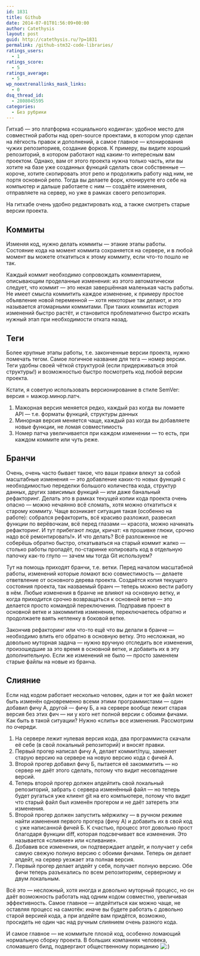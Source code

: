 ```yaml
---
id: 1831
title: Github
date: 2014-07-01T01:56:09+00:00
author: Catethysis
layout: post
guid: http://catethysis.ru/?p=1831
permalink: /github-stm32-code-libraries/
ratings_users:
  - 1
ratings_score:
  - 5
ratings_average:
  - 5
wp_noextrenallinks_mask_links:
  - 0
dsq_thread_id:
  - 2808045595
categories:
  - Без рубрики
---
```

Гитхаб &#8212; это платформа &#171;социального кодинга&#187;: удобное место для совместной работы над open-source проектами, в котором упор сделан на лёгкость правок и дополнений, а самое главное &#8212; клонирования чужих репозиториев, создание форков. К примеру, вы видите хороший репозиторий, в котором работают над каким-то интересным вам проектом. Однако, вам от этого проекта нужна только часть, или вы хотите на базе уже созданных функций сделать свои собственные &#8212; короче, хотите скопировать этот репо и продолжить работу над ним, не портя основной репо. Тогда вы делаете форк, клонируете его себе на компьютер и дальше работаете с ним &#8212; создаёте изменения, отправляете на сервер, но уже в рамках своего репозитория.

На гитхабе очень удобно редактировать код, а также смотреть старые версии проекта.

<!--more-->

## Коммиты

Изменяя код, нужно делать коммиты &#8212; этакие этапы работы. Состояние кода на момент коммита сохраняется на сервере, и в любой момент вы можете откатиться к этому коммиту, если что-то пошло не так.

Каждый коммит необходимо сопровождать комментарием, описывающим проделанные изменения: из этого автоматически следует, что коммит &#8212; это некая завершённая маленькая часть работы. Не имеет смысла коммитить каждое изменение, к примеру простое объявление новой переменной &#8212; хотя некоторые так делают, и это называется атомарными коммитами. При таких коммитах история изменений быстро растёт, и становится проблематично быстро искать нужный этап при необходимости отката назад.

## Теги

Более крупные этапы работы, т.е. законченные версии проекта, нужно помечать тегом. Самое логичное название для тега &#8212; номер версии. Теги удобны своей чёткой структурой (если придерживаться этой структуры!) и возможностью быстро посмотреть код любой версии проекта.

Кстати, я советую использовать версионирование в стиле SemVer: версия = мажор.минор.патч.

  1. Мажорная версия меняется редко, каждый раз когда вы ломаете API &#8212; т.е. форматы функций, структуры данных
  2. Минорная версия меняется чаще, каждый раз когда вы добавляете новые функции, не ломая совместимость
  3. Номер патча увеличивается при каждом изменении &#8212; то есть, при каждом коммите или чуть реже.

## Бранчи

Очень, очень часто бывает такое, что ваши правки влекут за собой масштабные изменения &#8212; это добавление каких-то новых функций с необходимостью переделки большого количества кода, структур данных, других зависимых функций &#8212; или даже банальный рефакторинг. Делать это в рамках текущей копии кода проекта очень опасно &#8212; можно нечаянно всё сломать, хотя можно откатиться к старому коммиту. Чаще возникает ситуация такая (особенно на работе): собрался рефакторить, всё красиво разложил, развесил функции по верёвочкам, всё перед глазами &#8212; красота, можно начинать рефакторинг. И тут прибегают люди, кричат: &#171;в прошивке глюки, срочно надо всё ремонтировать!&#187;. И что делать? Всё разложенное не соберёшь обратно быстро, откатываться на старый коммит жалко &#8212; столько работы пропадёт, по-старинке копировать код в отдельную папочку как-то глупо &#8212; зачем мы тогда Git используем?

Тут на помощь приходят бранчи, т.е. ветки. Перед началом масштабной работы, изменений которые ломают всю совместимость &#8212; делаете ответвление от основного дерева проекта. Создаётся копия текущего состояния проекта, так назваемый бранч &#8212; теперь можно вести работу в нём. Любые изменения в бранче не влияют на основную ветку, и когда приходится срочно возвращаться к основной ветке &#8212; это делается просто командой переключения. Подправив проект в основной ветке и закоммитив изменения, переключаетесь обратно и продолжаете ваять нетленку в боковой ветке.

Закончив рефакторинг или что-то ещё что вы делали в бранче &#8212; необходимо влить его обратно в основную ветку. Это несложная, но довольно муторная задача &#8212; нужно вручную отследить все изменения, произошедшие за это время в основной ветке, и добавить их в эту дополнительную. Если же изменений не было &#8212; просто заменяем старые файлы на новые из бранча.

## Слияние

Если над кодом работает несколько человек, один и тот же файл может быть изменён одновременно всеми этими программистами &#8212; один добавил фичу А, другой &#8212; фичу Б, а на сервере вообще лежит старая версия без этих фич &#8212; ни у кого нет полной версии с обоими фичами. Как быть в такой ситуации? Нужно &#171;слить&#187; все изменения. Рассмотрим по очереди.

  1. На сервере лежит нулевая версия кода, два программиста скачали её себе (в свой локальный репозиторий) и вносят правки.
  2. Первый прогер написал фичу А, делает коммит/пуш, заменяет старую версию на сервере на новую версию кода с фичей А.
  3. Второй прогер добавил фичу Б, пытается её закоммитить &#8212; но сервер не даёт этого сделать, потому что видит несовпадение версий.
  4. Теперь второй прогер должен апдейтить свой локальный репозиторий, забрать с сервера изменённый файл &#8212; но теперь будет ругаться уже клиент git на его компьютере, потому что видит что старый файл был изменён прогером и не даёт затереть эти изменения.
  5. Второй прогер должен запустить мёржилку &#8212; в ручном режиме найти изменения первого прогера (фичу А) и добавить их в свой код с уже написанной фичей Б. К счастью, процесс этот довольно прост благодаря функции diff, которая подсвечивает все изменения. Это называется &#171;слияние&#187; или &#171;сливание&#187;.
  6. Добавив все изменения, он подтверждает апдейт, и получает у себя самую свежую полную версию с обоими фичами. Теперь он делает апдейт, на сервер уезжает эта полная версия.
  7. Первый прогер делает апдейт у себя, получает полную версию. Обе фичи теперь разъехались по всем репозиториям, серверному и двум локальным.

Всё это &#8212; несложный, хотя иногда и довольно муторный процесс, но он даёт возможность работать над одним кодом совместно, увеличивая эффективность. Самое главное &#8212; апдейтиться как можно чаще, не оставляя процесс на самотёк: иначе вы будете работать с довольно старой версией кода, а при апдейте вам придётся, возможно, просидеть не один час над ручным слиянием очень разного кода.

И самое главное &#8212; не коммитьте плохой код, особенно ломающий нормальную сборку проекта. В больших компаниях человека, сломавшего билд, подвергают общественному порицанию <img src="http://catethysis.ru/wp-includes/images/smilies/icon_smile.gif" alt=":)" class="wp-smiley" />